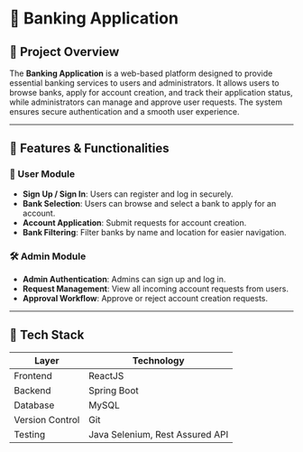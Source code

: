 # 🏦 Banking Application

## 📌 Project Overview
The **Banking Application** is a web-based platform designed to provide essential banking services to users and administrators. It allows users to browse banks, apply for account creation, and track their application status, while administrators can manage and approve user requests. The system ensures secure authentication and a smooth user experience.

---

## 🚀 Features & Functionalities

### 👥 User Module
- **Sign Up / Sign In**: Users can register and log in securely.
- **Bank Selection**: Users can browse and select a bank to apply for an account.
- **Account Application**: Submit requests for account creation.
- **Bank Filtering**: Filter banks by name and location for easier navigation.

### 🛠️ Admin Module
- **Admin Authentication**: Admins can sign up and log in.
- **Request Management**: View all incoming account requests from users.
- **Approval Workflow**: Approve or reject account creation requests.

---

## 🧰 Tech Stack

| Layer        | Technology     |
|--------------|----------------|
| Frontend     | ReactJS        |
| Backend      | Spring Boot    |
| Database     | MySQL          |
| Version Control | Git         |
|Testing|Java Selenium, Rest Assured API|